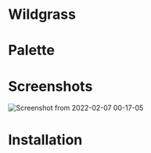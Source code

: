 # Wildgrass

# Palette

# Screenshots

![Screenshot from 2022-02-07 00-17-05](https://user-images.githubusercontent.com/74194607/152728492-05984adc-23dc-4b32-9916-4fbd2cde3722.png)

# Installation
